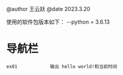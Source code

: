 @author 王云跃
@date   2023.3.20

使用的软件包版本如下：
    --python = 3.6.13


# 导航栏
    ex01            输出 hello world!和当前时间